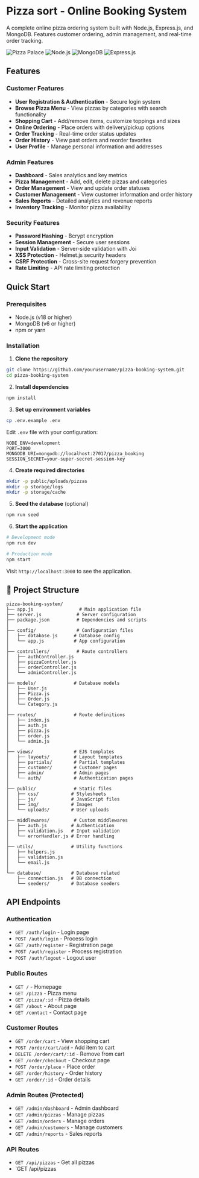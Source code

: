 #  Pizza sort - Online Booking System

A complete online pizza ordering system built with Node.js, Express.js, and MongoDB. Features customer ordering, admin management, and real-time order tracking.

![Pizza Palace](https://img.shields.io/badge/Status-Production%20Ready-green)
![Node.js](https://img.shields.io/badge/Node.js-18.x-brightgreen)
![MongoDB](https://img.shields.io/badge/MongoDB-6.x-green)
![Express.js](https://img.shields.io/badge/Express.js-4.x-lightgrey)

##  Features

###  Customer Features
- **User Registration & Authentication** - Secure login system
- **Browse Pizza Menu** - View pizzas by categories with search functionality
- **Shopping Cart** - Add/remove items, customize toppings and sizes
- **Online Ordering** - Place orders with delivery/pickup options
- **Order Tracking** - Real-time order status updates
- **Order History** - View past orders and reorder favorites
- **User Profile** - Manage personal information and addresses

### Admin Features
- **Dashboard** - Sales analytics and key metrics
- **Pizza Management** - Add, edit, delete pizzas and categories
- **Order Management** - View and update order statuses
- **Customer Management** - View customer information and order history
- **Sales Reports** - Detailed analytics and revenue reports
- **Inventory Tracking** - Monitor pizza availability

### Security Features
- **Password Hashing** - Bcrypt encryption
- **Session Management** - Secure user sessions
- **Input Validation** - Server-side validation with Joi
- **XSS Protection** - Helmet.js security headers
- **CSRF Protection** - Cross-site request forgery prevention
- **Rate Limiting** - API rate limiting protection

## Quick Start

### Prerequisites
- Node.js (v18 or higher)
- MongoDB (v6 or higher)
- npm or yarn

### Installation

1. **Clone the repository**
```bash
git clone https://github.com/yourusername/pizza-booking-system.git
cd pizza-booking-system
```

2. **Install dependencies**
```bash
npm install
```

3. **Set up environment variables**
```bash
cp .env.example .env
```
Edit `.env` file with your configuration:
```env
NODE_ENV=development
PORT=3000
MONGODB_URI=mongodb://localhost:27017/pizza_booking
SESSION_SECRET=your-super-secret-session-key
```

4. **Create required directories**
```bash
mkdir -p public/uploads/pizzas
mkdir -p storage/logs
mkdir -p storage/cache
```

5. **Seed the database** (optional)
```bash
npm run seed
```

6. **Start the application**
```bash
# Development mode
npm run dev

# Production mode
npm start
```

Visit `http://localhost:3000` to see the application.

## 📁 Project Structure

```
pizza-booking-system/
├── app.js                 # Main application file
├── server.js             # Server configuration
├── package.json          # Dependencies and scripts
│
├── config/               # Configuration files
│   ├── database.js      # Database config
│   └── app.js           # App configuration
│
├── controllers/          # Route controllers
│   ├── authController.js
│   ├── pizzaController.js
│   ├── orderController.js
│   └── adminController.js
│
├── models/              # Database models
│   ├── User.js
│   ├── Pizza.js
│   ├── Order.js
│   └── Category.js
│
├── routes/              # Route definitions
│   ├── index.js
│   ├── auth.js
│   ├── pizza.js
│   ├── order.js
│   └── admin.js
│
├── views/               # EJS templates
│   ├── layouts/         # Layout templates
│   ├── partials/        # Partial templates
│   ├── customer/        # Customer pages
│   ├── admin/           # Admin pages
│   └── auth/            # Authentication pages
│
├── public/              # Static files
│   ├── css/            # Stylesheets
│   ├── js/             # JavaScript files
│   ├── img/            # Images
│   └── uploads/        # User uploads
│
├── middlewares/         # Custom middlewares
│   ├── auth.js         # Authentication
│   ├── validation.js   # Input validation
│   └── errorHandler.js # Error handling
│
├── utils/              # Utility functions
│   ├── helpers.js
│   ├── validation.js
│   └── email.js
│
└── database/           # Database related
    ├── connection.js   # DB connection
    └── seeders/        # Database seeders
```

##  API Endpoints

### Authentication
- `GET /auth/login` - Login page
- `POST /auth/login` - Process login
- `GET /auth/register` - Registration page
- `POST /auth/register` - Process registration
- `POST /auth/logout` - Logout user

### Public Routes
- `GET /` - Homepage
- `GET /pizza` - Pizza menu
- `GET /pizza/:id` - Pizza details
- `GET /about` - About page
- `GET /contact` - Contact page

### Customer Routes
- `GET /order/cart` - View shopping cart
- `POST /order/cart/add` - Add item to cart
- `DELETE /order/cart/:id` - Remove from cart
- `GET /order/checkout` - Checkout page
- `POST /order/place` - Place order
- `GET /order/history` - Order history
- `GET /order/:id` - Order details

### Admin Routes (Protected)
- `GET /admin/dashboard` - Admin dashboard
- `GET /admin/pizzas` - Manage pizzas
- `GET /admin/orders` - Manage orders
- `GET /admin/customers` - Manage customers
- `GET /admin/reports` - Sales reports

### API Routes
- `GET /api/pizzas` - Get all pizzas
- `GET /api/pizzas
